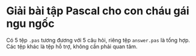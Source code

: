 # Giải bài tập Pascal cho con cháu gái ngu ngốc

Có 5 tệp `.pas` tương đương với 5 câu hỏi, riêng tệp `answer.pas` là tổng hợp. Các tệp khác là tệp hỗ trợ, không cần phải quan tâm.
